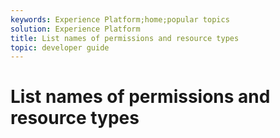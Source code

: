 ```yaml
---
keywords: Experience Platform;home;popular topics
solution: Experience Platform
title: List names of permissions and resource types
topic: developer guide
---
```


# List names of permissions and resource types